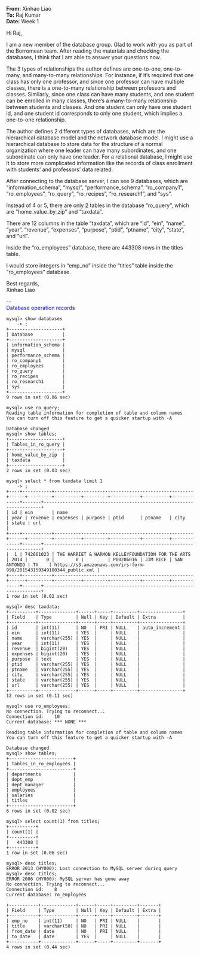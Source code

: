**From:** Xinhao Liao  
**To:** Raj Kumar  
**Date:** Week 1  

Hi Raj,

I am a new member of the database group. Glad to work with you as part of the Borromean team. After reading the materials and checking the databases, I think that I am able to answer your questions now.

The 3 types of relationships the author defines are one-to-one, one-to-many, and many-to-many relationships. For instance, if it’s required that one class has only one professor, and since one professor can have multiple classes, there is a one-to-many relationship between professors and classes. Similarly, since one class can have many students, and one student can be enrolled in many classes, there’s a many-to-many relationship between students and classes. And one student can only have one student id, and one student id corresponds to only one student, which implies a one-to-one relationship.

The author defines 2 different types of databases, which are the hierarchical database model and the network database model. I might use a hierarchical database to store data for the structure of a normal organization where one leader can have many subordinates, and one subordinate can only have one leader. For a relational database, I might use it to store more complicated information like the records of class enrollment with students’ and professors’ data related.

After connecting to the database server, I can see 9 databases, which are “information_schema”, “mysql”, “performance_schema”, “ro_company1”, “ro_employees”, “ro_query”, “ro_recipes”, “ro_research1”, and “sys”. 

Instead of 4 or 5, there are only 2 tables in the database “ro_query”, which are “home_value_by_zip” and “taxdata”.

There are 12 columns in the table “taxdata”, which are “id”, “ein”, “name”, “year”. “revenue”, “expenses”, “purpose”, “ptid”, “ptname”, “city”, “state”, and “url”.
 
Inside the “ro_employees” database, there are 443308 rows in the titles table.

I would store integers in “emp_no” inside the “titles” table inside the “ro_employees” database.

Best regards,  
Xinhao Liao


--  
<span style="color:blue">Database operation records</span>
```
mysql> show databases
    -> ;
+--------------------+
| Database           |
+--------------------+
| information_schema |
| mysql              |
| performance_schema |
| ro_company1        |
| ro_employees       |
| ro_query           |
| ro_recipes         |
| ro_research1       |
| sys                |
+--------------------+
9 rows in set (0.06 sec)

mysql> use ro_query;
Reading table information for completion of table and column names
You can turn off this feature to get a quicker startup with -A

Database changed
mysql> show tables;
+--------------------+
| Tables_in_ro_query |
+--------------------+
| home_value_by_zip  |
| taxdata            |
+--------------------+
2 rows in set (0.03 sec)

mysql> select * from taxdata limit 1
    -> ;
+----+-----------+----------------------------------------------------+------+---------+----------+---------+-----------+----------+-------------+-------+---------------------------------------------------------------------+
| id | ein       | name                                               | year | revenue | expenses | purpose | ptid      | ptname   | city        | state | url                                                                 |
+----+-----------+----------------------------------------------------+------+---------+----------+---------+-----------+----------+-------------+-------+---------------------------------------------------------------------+
|  1 | 742661023 | THE HARRIET & HARMON KELLEYFOUNDATION FOR THE ARTS | 2014 |       0 |        0 |         | P00286016 | JIM RICE | SAN ANTONIO | TX    | https://s3.amazonaws.com/irs-form-990/201543159349100344_public.xml |
+----+-----------+----------------------------------------------------+------+---------+----------+---------+-----------+----------+-------------+-------+---------------------------------------------------------------------+
1 row in set (0.02 sec)

mysql> desc taxdata;
+----------+--------------+------+-----+---------+----------------+
| Field    | Type         | Null | Key | Default | Extra          |
+----------+--------------+------+-----+---------+----------------+
| id       | int(11)      | NO   | PRI | NULL    | auto_increment |
| ein      | int(11)      | YES  |     | NULL    |                |
| name     | varchar(255) | YES  |     | NULL    |                |
| year     | int(11)      | YES  |     | NULL    |                |
| revenue  | bigint(20)   | YES  |     | NULL    |                |
| expenses | bigint(20)   | YES  |     | NULL    |                |
| purpose  | text         | YES  |     | NULL    |                |
| ptid     | varchar(255) | YES  |     | NULL    |                |
| ptname   | varchar(255) | YES  |     | NULL    |                |
| city     | varchar(255) | YES  |     | NULL    |                |
| state    | varchar(255) | YES  |     | NULL    |                |
| url      | varchar(255) | YES  |     | NULL    |                |
+----------+--------------+------+-----+---------+----------------+
12 rows in set (0.11 sec)

mysql> use ro_employees;
No connection. Trying to reconnect...
Connection id:    10
Current database: *** NONE ***

Reading table information for completion of table and column names
You can turn off this feature to get a quicker startup with -A

Database changed
mysql> show tables;
+------------------------+
| Tables_in_ro_employees |
+------------------------+
| departments            |
| dept_emp               |
| dept_manager           |
| employees              |
| salaries               |
| titles                 |
+------------------------+
6 rows in set (0.02 sec)

mysql> select count(1) from titles;
+----------+
| count(1) |
+----------+
|   443308 |
+----------+
1 row in set (0.06 sec)

mysql> desc titles;
ERROR 2013 (HY000): Lost connection to MySQL server during query
mysql> desc titles;
ERROR 2006 (HY000): MySQL server has gone away
No connection. Trying to reconnect...
Connection id:    8
Current database: ro_employees

+-----------+-------------+------+-----+---------+-------+
| Field     | Type        | Null | Key | Default | Extra |
+-----------+-------------+------+-----+---------+-------+
| emp_no    | int(11)     | NO   | PRI | NULL    |       |
| title     | varchar(50) | NO   | PRI | NULL    |       |
| from_date | date        | NO   | PRI | NULL    |       |
| to_date   | date        | YES  |     | NULL    |       |
+-----------+-------------+------+-----+---------+-------+
4 rows in set (0.44 sec)
````

